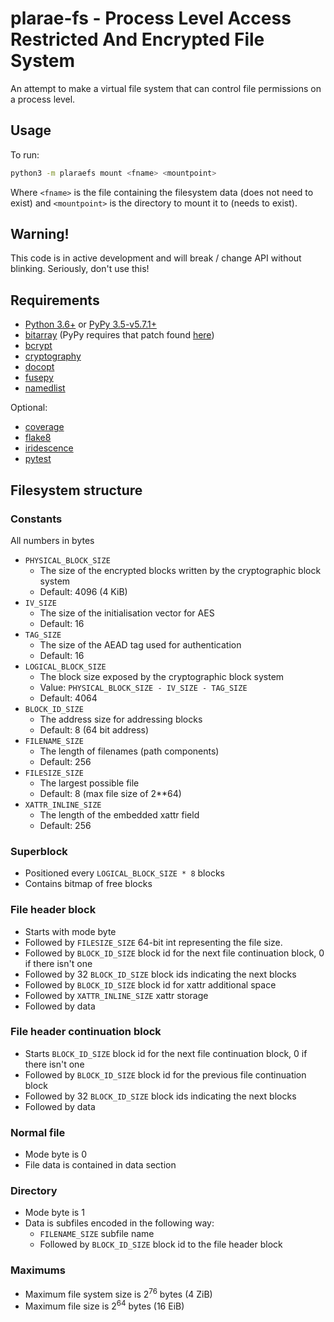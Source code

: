 plarae-fs - Process Level Access Restricted And Encrypted File System
=====================================================================

An attempt to make a virtual file system that can control file permissions on a process level.

Usage
-----

To run:

```bash
python3 -m plaraefs mount <fname> <mountpoint>
```

Where `<fname>` is the file containing the filesystem data (does not need to exist) and `<mountpoint>` is the directory to mount it to (needs to exist).

Warning!
--------

This code is in active development and will break / change API without blinking. Seriously, don't use this!

Requirements
------------

 - [Python 3.6+](https://www.python.org/) or [PyPy 3.5-v5.7.1+](http://pypy.org/)
 - [bitarray](https://pypi.python.org/pypi/bitarray) (PyPy requires that patch found [here](https://github.com/ilanschnell/bitarray/pull/47))
 - [bcrypt](https://pypi.python.org/pypi/bcrypt)
 - [cryptography](https://pypi.python.org/pypi/cryptography)
 - [docopt](https://pypi.python.org/pypi/docopt)
 - [fusepy](https://pypi.python.org/pypi/fusepy)
 - [namedlist](https://pypi.python.org/pypi/namedlist)

Optional:

 - [coverage](https://pypi.python.org/pypi/coverage)
 - [flake8](https://pypi.python.org/pypi/flake8)
 - [iridescence](https://github.com/matsjoyce/iridescence)
 - [pytest](https://pypi.python.org/pypi/pytest)


Filesystem structure
--------------------

### Constants ###

All numbers in bytes

 - `PHYSICAL_BLOCK_SIZE`
     - The size of the encrypted blocks written by the cryptographic block system
     - Default: 4096 (4 KiB)
 - `IV_SIZE`
     - The size of the initialisation vector for AES
     - Default: 16
 - `TAG_SIZE`
     - The size of the AEAD tag used for authentication
     - Default: 16
 - `LOGICAL_BLOCK_SIZE`
     - The block size exposed by the cryptographic block system
     - Value: `PHYSICAL_BLOCK_SIZE - IV_SIZE - TAG_SIZE`
     - Default: 4064
 - `BLOCK_ID_SIZE`
     - The address size for addressing blocks
     - Default: 8 (64 bit address)
 - `FILENAME_SIZE`
     - The length of filenames (path components)
     - Default: 256
 - `FILESIZE_SIZE`
     - The largest possible file
     - Default: 8 (max file size of 2**64)
 - `XATTR_INLINE_SIZE`
     - The length of the embedded xattr field
     - Default: 256

### Superblock ###

 - Positioned every `LOGICAL_BLOCK_SIZE * 8` blocks
 - Contains bitmap of free blocks

### File header block ###

 - Starts with mode byte
 - Followed by `FILESIZE_SIZE` 64-bit int representing the file size.
 - Followed by `BLOCK_ID_SIZE` block id for the next file continuation block, 0 if there isn't one
 - Followed by 32 `BLOCK_ID_SIZE` block ids indicating the next blocks
 - Followed by `BLOCK_ID_SIZE` block id for xattr additional space
 - Followed by `XATTR_INLINE_SIZE` xattr storage
 - Followed by data

### File header continuation block ###

 - Starts `BLOCK_ID_SIZE` block id for the next file continuation block, 0 if there isn't one
 - Followed by `BLOCK_ID_SIZE` block id for the previous file continuation block
 - Followed by 32 `BLOCK_ID_SIZE` block ids indicating the next blocks
 - Followed by data

### Normal file ###

 - Mode byte is 0
 - File data is contained in data section

### Directory ###

 - Mode byte is 1
 - Data is subfiles encoded in the following way:
     - `FILENAME_SIZE` subfile name
     - Followed by `BLOCK_ID_SIZE` block id to the file header block

### Maximums ###

 - Maximum file system size is 2<sup>76</sup> bytes (4 ZiB)
 - Maximum file size is 2<sup>64</sup> bytes (16 EiB)
